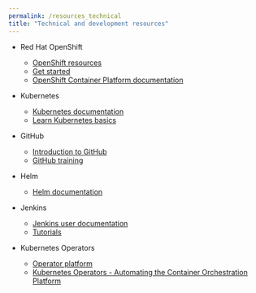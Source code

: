 ```yaml
---
permalink: /resources_technical
title: "Technical and development resources"
---
```


- Red Hat OpenShift
  - [OpenShift resources](https://www.openshift.com/learn/resources/)
  - [Get started](https://www.openshift.com/learn/get-started/)
  - [OpenShift Container Platform documentation](https://docs.openshift.com/container-platform/4.2/welcome/index.html)

- Kubernetes
  - [Kubernetes documentation](https://kubernetes.io/docs/home/)
  - [Learn Kubernetes basics](https://kubernetes.io/docs/tutorials/kubernetes-basics/)

- GitHub
  - [Introduction to GitHub](https://lab.github.com/githubtraining/introduction-to-github)
  - [GitHub training](https://lab.github.com/githubtraining)

- Helm
  - [Helm documentation](https://helm.sh/docs/)

- Jenkins
  - [Jenkins user documentation](https://jenkins.io/doc/)
  - [Tutorials](https://jenkins.io/doc/tutorials/)

- Kubernetes Operators
  - [Operator platform](https://kubernetes.io/docs/concepts/extend-kubernetes/operator/)
  - [Kubernetes Operators - Automating the Container Orchestration Platform](https://www.redhat.com/cms/managed-files/cl-oreilly-kubernetes-operators-ebook-f21452-202001-en.pdf)

